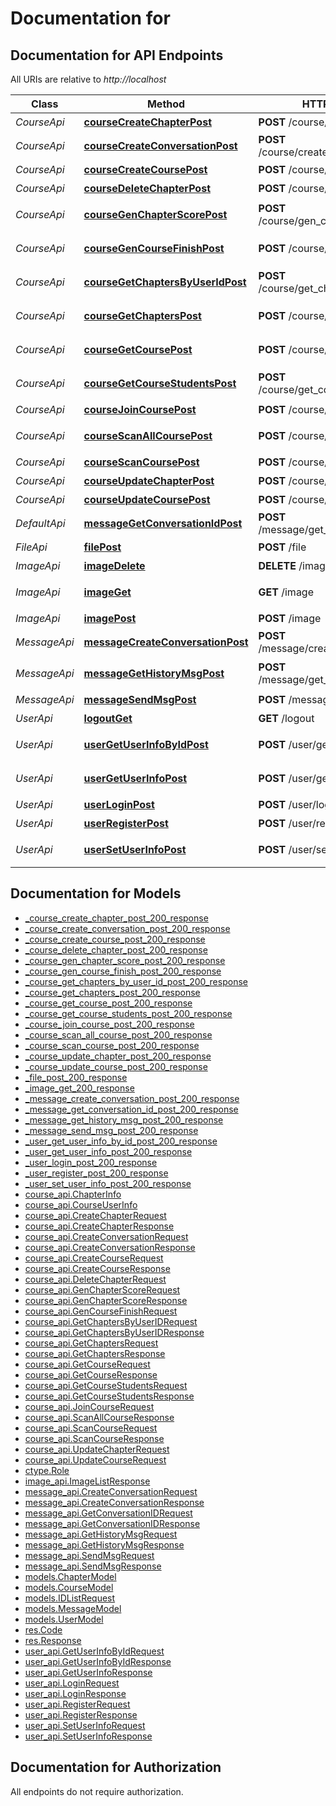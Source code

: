 # Documentation for 

<a name="documentation-for-api-endpoints"></a>
## Documentation for API Endpoints

All URIs are relative to *http://localhost*

| Class | Method | HTTP request | Description |
|------------ | ------------- | ------------- | -------------|
| *CourseApi* | [**courseCreateChapterPost**](Apis/CourseApi.md#coursecreatechapterpost) | **POST** /course/create_chapter | 创建章节 |
*CourseApi* | [**courseCreateConversationPost**](Apis/CourseApi.md#coursecreateconversationpost) | **POST** /course/create_conversation | 创建会话 |
*CourseApi* | [**courseCreateCoursePost**](Apis/CourseApi.md#coursecreatecoursepost) | **POST** /course/create_course | 创建课程 |
*CourseApi* | [**courseDeleteChapterPost**](Apis/CourseApi.md#coursedeletechapterpost) | **POST** /course/delete_chapter | 删除章节 |
*CourseApi* | [**courseGenChapterScorePost**](Apis/CourseApi.md#coursegenchapterscorepost) | **POST** /course/gen_chapter_score | 生成章节分数 |
*CourseApi* | [**courseGenCourseFinishPost**](Apis/CourseApi.md#coursegencoursefinishpost) | **POST** /course/gen_course_finish | 生成课程完成状态 |
*CourseApi* | [**courseGetChaptersByUserIdPost**](Apis/CourseApi.md#coursegetchaptersbyuseridpost) | **POST** /course/get_chapters_by_user_id | 获取章节信息 |
*CourseApi* | [**courseGetChaptersPost**](Apis/CourseApi.md#coursegetchapterspost) | **POST** /course/get_chapters | 获取课程章节列表 |
*CourseApi* | [**courseGetCoursePost**](Apis/CourseApi.md#coursegetcoursepost) | **POST** /course/get_course | 获取课程信息 |
*CourseApi* | [**courseGetCourseStudentsPost**](Apis/CourseApi.md#coursegetcoursestudentspost) | **POST** /course/get_course_students | 获取课程学生信息 |
*CourseApi* | [**courseJoinCoursePost**](Apis/CourseApi.md#coursejoincoursepost) | **POST** /course/join_course | 加入课程 |
*CourseApi* | [**courseScanAllCoursePost**](Apis/CourseApi.md#coursescanallcoursepost) | **POST** /course/scan_all_course | 扫描所有课程 |
*CourseApi* | [**courseScanCoursePost**](Apis/CourseApi.md#coursescancoursepost) | **POST** /course/scan_course | 扫描课程 |
*CourseApi* | [**courseUpdateChapterPost**](Apis/CourseApi.md#courseupdatechapterpost) | **POST** /course/update_chapter | 更新章节 |
*CourseApi* | [**courseUpdateCoursePost**](Apis/CourseApi.md#courseupdatecoursepost) | **POST** /course/update_course | 更新课程 |
| *DefaultApi* | [**messageGetConversationIdPost**](Apis/DefaultApi.md#messagegetconversationidpost) | **POST** /message/get_conversation_id |  |
| *FileApi* | [**filePost**](Apis/FileApi.md#filepost) | **POST** /file | 文件上传 |
| *ImageApi* | [**imageDelete**](Apis/ImageApi.md#imagedelete) | **DELETE** /image | 删除图片 |
*ImageApi* | [**imageGet**](Apis/ImageApi.md#imageget) | **GET** /image | 获取图片列表 |
*ImageApi* | [**imagePost**](Apis/ImageApi.md#imagepost) | **POST** /image | 创建图片 |
| *MessageApi* | [**messageCreateConversationPost**](Apis/MessageApi.md#messagecreateconversationpost) | **POST** /message/create_conversation | 创建对话 |
*MessageApi* | [**messageGetHistoryMsgPost**](Apis/MessageApi.md#messagegethistorymsgpost) | **POST** /message/get_history_msg | 获取历史消息 |
*MessageApi* | [**messageSendMsgPost**](Apis/MessageApi.md#messagesendmsgpost) | **POST** /message/send_msg | 发送消息 |
| *UserApi* | [**logoutGet**](Apis/UserApi.md#logoutget) | **GET** /logout | 注销 |
*UserApi* | [**userGetUserInfoByIdPost**](Apis/UserApi.md#usergetuserinfobyidpost) | **POST** /user/get_user_info_by_id | 获取用户信息 |
*UserApi* | [**userGetUserInfoPost**](Apis/UserApi.md#usergetuserinfopost) | **POST** /user/get_user_info | 获取用户信息 |
*UserApi* | [**userLoginPost**](Apis/UserApi.md#userloginpost) | **POST** /user/login | 登录 |
*UserApi* | [**userRegisterPost**](Apis/UserApi.md#userregisterpost) | **POST** /user/register | 注册 |
*UserApi* | [**userSetUserInfoPost**](Apis/UserApi.md#usersetuserinfopost) | **POST** /user/set_user_info | 设置用户信息 |


<a name="documentation-for-models"></a>
## Documentation for Models

 - [_course_create_chapter_post_200_response](./Models/_course_create_chapter_post_200_response.md)
 - [_course_create_conversation_post_200_response](./Models/_course_create_conversation_post_200_response.md)
 - [_course_create_course_post_200_response](./Models/_course_create_course_post_200_response.md)
 - [_course_delete_chapter_post_200_response](./Models/_course_delete_chapter_post_200_response.md)
 - [_course_gen_chapter_score_post_200_response](./Models/_course_gen_chapter_score_post_200_response.md)
 - [_course_gen_course_finish_post_200_response](./Models/_course_gen_course_finish_post_200_response.md)
 - [_course_get_chapters_by_user_id_post_200_response](./Models/_course_get_chapters_by_user_id_post_200_response.md)
 - [_course_get_chapters_post_200_response](./Models/_course_get_chapters_post_200_response.md)
 - [_course_get_course_post_200_response](./Models/_course_get_course_post_200_response.md)
 - [_course_get_course_students_post_200_response](./Models/_course_get_course_students_post_200_response.md)
 - [_course_join_course_post_200_response](./Models/_course_join_course_post_200_response.md)
 - [_course_scan_all_course_post_200_response](./Models/_course_scan_all_course_post_200_response.md)
 - [_course_scan_course_post_200_response](./Models/_course_scan_course_post_200_response.md)
 - [_course_update_chapter_post_200_response](./Models/_course_update_chapter_post_200_response.md)
 - [_course_update_course_post_200_response](./Models/_course_update_course_post_200_response.md)
 - [_file_post_200_response](./Models/_file_post_200_response.md)
 - [_image_get_200_response](./Models/_image_get_200_response.md)
 - [_message_create_conversation_post_200_response](./Models/_message_create_conversation_post_200_response.md)
 - [_message_get_conversation_id_post_200_response](./Models/_message_get_conversation_id_post_200_response.md)
 - [_message_get_history_msg_post_200_response](./Models/_message_get_history_msg_post_200_response.md)
 - [_message_send_msg_post_200_response](./Models/_message_send_msg_post_200_response.md)
 - [_user_get_user_info_by_id_post_200_response](./Models/_user_get_user_info_by_id_post_200_response.md)
 - [_user_get_user_info_post_200_response](./Models/_user_get_user_info_post_200_response.md)
 - [_user_login_post_200_response](./Models/_user_login_post_200_response.md)
 - [_user_register_post_200_response](./Models/_user_register_post_200_response.md)
 - [_user_set_user_info_post_200_response](./Models/_user_set_user_info_post_200_response.md)
 - [course_api.ChapterInfo](./Models/course_api.ChapterInfo.md)
 - [course_api.CourseUserInfo](./Models/course_api.CourseUserInfo.md)
 - [course_api.CreateChapterRequest](./Models/course_api.CreateChapterRequest.md)
 - [course_api.CreateChapterResponse](./Models/course_api.CreateChapterResponse.md)
 - [course_api.CreateConversationRequest](./Models/course_api.CreateConversationRequest.md)
 - [course_api.CreateConversationResponse](./Models/course_api.CreateConversationResponse.md)
 - [course_api.CreateCourseRequest](./Models/course_api.CreateCourseRequest.md)
 - [course_api.CreateCourseResponse](./Models/course_api.CreateCourseResponse.md)
 - [course_api.DeleteChapterRequest](./Models/course_api.DeleteChapterRequest.md)
 - [course_api.GenChapterScoreRequest](./Models/course_api.GenChapterScoreRequest.md)
 - [course_api.GenChapterScoreResponse](./Models/course_api.GenChapterScoreResponse.md)
 - [course_api.GenCourseFinishRequest](./Models/course_api.GenCourseFinishRequest.md)
 - [course_api.GetChaptersByUserIDRequest](./Models/course_api.GetChaptersByUserIDRequest.md)
 - [course_api.GetChaptersByUserIDResponse](./Models/course_api.GetChaptersByUserIDResponse.md)
 - [course_api.GetChaptersRequest](./Models/course_api.GetChaptersRequest.md)
 - [course_api.GetChaptersResponse](./Models/course_api.GetChaptersResponse.md)
 - [course_api.GetCourseRequest](./Models/course_api.GetCourseRequest.md)
 - [course_api.GetCourseResponse](./Models/course_api.GetCourseResponse.md)
 - [course_api.GetCourseStudentsRequest](./Models/course_api.GetCourseStudentsRequest.md)
 - [course_api.GetCourseStudentsResponse](./Models/course_api.GetCourseStudentsResponse.md)
 - [course_api.JoinCourseRequest](./Models/course_api.JoinCourseRequest.md)
 - [course_api.ScanAllCourseResponse](./Models/course_api.ScanAllCourseResponse.md)
 - [course_api.ScanCourseRequest](./Models/course_api.ScanCourseRequest.md)
 - [course_api.ScanCourseResponse](./Models/course_api.ScanCourseResponse.md)
 - [course_api.UpdateChapterRequest](./Models/course_api.UpdateChapterRequest.md)
 - [course_api.UpdateCourseRequest](./Models/course_api.UpdateCourseRequest.md)
 - [ctype.Role](./Models/ctype.Role.md)
 - [image_api.ImageListResponse](./Models/image_api.ImageListResponse.md)
 - [message_api.CreateConversationRequest](./Models/message_api.CreateConversationRequest.md)
 - [message_api.CreateConversationResponse](./Models/message_api.CreateConversationResponse.md)
 - [message_api.GetConversationIDRequest](./Models/message_api.GetConversationIDRequest.md)
 - [message_api.GetConversationIDResponse](./Models/message_api.GetConversationIDResponse.md)
 - [message_api.GetHistoryMsgRequest](./Models/message_api.GetHistoryMsgRequest.md)
 - [message_api.GetHistoryMsgResponse](./Models/message_api.GetHistoryMsgResponse.md)
 - [message_api.SendMsgRequest](./Models/message_api.SendMsgRequest.md)
 - [message_api.SendMsgResponse](./Models/message_api.SendMsgResponse.md)
 - [models.ChapterModel](./Models/models.ChapterModel.md)
 - [models.CourseModel](./Models/models.CourseModel.md)
 - [models.IDListRequest](./Models/models.IDListRequest.md)
 - [models.MessageModel](./Models/models.MessageModel.md)
 - [models.UserModel](./Models/models.UserModel.md)
 - [res.Code](./Models/res.Code.md)
 - [res.Response](./Models/res.Response.md)
 - [user_api.GetUserInfoByIdRequest](./Models/user_api.GetUserInfoByIdRequest.md)
 - [user_api.GetUserInfoByIdResponse](./Models/user_api.GetUserInfoByIdResponse.md)
 - [user_api.GetUserInfoResponse](./Models/user_api.GetUserInfoResponse.md)
 - [user_api.LoginRequest](./Models/user_api.LoginRequest.md)
 - [user_api.LoginResponse](./Models/user_api.LoginResponse.md)
 - [user_api.RegisterRequest](./Models/user_api.RegisterRequest.md)
 - [user_api.RegisterResponse](./Models/user_api.RegisterResponse.md)
 - [user_api.SetUserInfoRequest](./Models/user_api.SetUserInfoRequest.md)
 - [user_api.SetUserInfoResponse](./Models/user_api.SetUserInfoResponse.md)


<a name="documentation-for-authorization"></a>
## Documentation for Authorization

All endpoints do not require authorization.
